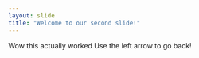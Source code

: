 ```yaml
---
layout: slide
title: "Welcome to our second slide!"
---
```

Wow this actually worked
Use the left arrow to go back!
